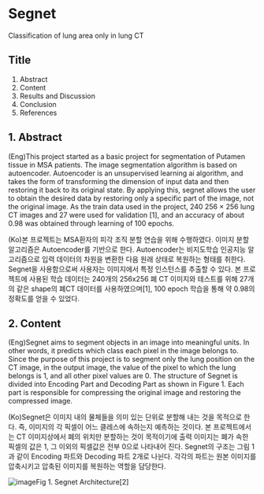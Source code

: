 # Segnet
Classification of lung area only in lung CT

## Title
1. Abstract
2. Content
3. Results and Discussion
4. Conclusion
5. References



## 1. Abstract
  (Eng)This project started as a basic project for segmentation of Putamen tissue in MSA patients. The image segmentation algorithm is based on autoencoder. Autoencoder is an unsupervised learning ai algorithm, and takes the form of transforming the dimension of input data and then restoring it back to its original state. By applying this, segnet allows the user to obtain the desired data by restoring only a specific part of the image, not the original image. As the train data used in the project, 240 256 × 256 lung CT images and 27 were used for validation [1], and an accuracy of about 0.98 was obtained through learning of 100 epochs.
  
(Ko)본 프로젝트는 MSA환자의 피각 조직 분할 연습을 위해 수행하였다. 이미지 분할 알고리즘은 Autoencoder를 기반으로 한다. Autoencoder는 비지도학습 인공지능 알고리즘으로 입력 데이터의 차원을 변환한 다음 원래 상태로 복원하는 형태를 취한다. Segnet을 사용함으로써 사용자는 이미지에서 특정 인스턴스를 추출할 수 있다. 본 프로젝트에 사용된 학습 데이터는 240개의 256x256 폐 CT 이미지와 테스트를 위해 27개의 같은 shape의 폐CT 데이터를 사용하였으며[1], 100 epoch 학습을 통해 약 0.98의 정확도를 얻을 수 있었다.

## 2. Content
  (Eng)Segnet aims to segment objects in an image into meaningful units. In other words, it predicts which class each pixel in the image belongs to. Since the purpose of this project is to segment only the lung position on the CT image, in the output image, the value of the pixel to which the lung belongs is 1, and all other pixel values are 0.
  The structure of Segnet is divided into Encoding Part and Decoding Part as shown in Figure 1. Each part is responsible for compressing the original image and restoring the compressed image.
  
  (Ko)Segnet은 이미지 내의 물체들을 의미 있는 단위로 분할해 내는 것을 목적으로 한다. 즉, 이미지의 각 픽셀이 어느 클레스에 속하는지 예측하는 것이다. 본 프로젝트에서는 CT 이미지상에서 폐의 위치만 분할하는 것이 목적이기에 출력 이미지는 폐가 속한 픽셀의 값은 1, 그 이외의 픽셀값은 전부 0으로 나타내어 진다.
 Segnet의 구조는 그림 1과 같이 Encoding 파트와 Decoding 파트 2개로 나뉜다. 각각의 파트는 원본 이미지를 압축시키고 압축된 이미지를 복원하는 역할을 담당한다. 
 

 
 ![image](https://user-images.githubusercontent.com/58457155/180983945-5bcd6834-48d4-4d31-8f71-56e6427f3abf.png)Fig 1. Segnet Architecture[2]
 
  
 
